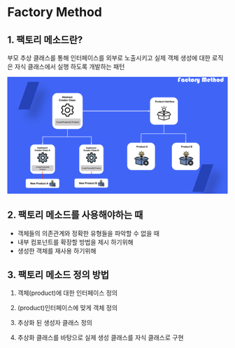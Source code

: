 # Factory Method

## 1. 팩토리 메소드란?

부모 추상 클래스를 통해 인터페이스를 외부로 노출시키고 실제 객체 생성에 대한 로직은 자식 클래스에서 실행 하도록 개발하는 패턴

![Untitled](Factory_Method/Untitled.png)

## 2. 팩토리 메소드를 사용해야하는 때

- 객체들의 의존관계와 정확한 유형들을 파악할 수 없을 때
- 내부 컴포넌트를 확장할 방법을 제시 하기위해
- 생성한 객체를 재사용 하기위해

## 3. 팩토리 메소드 정의 방법

1) 객체(product)에 대한 인터페이스 정의

2) (product)인터페이스에 맞게 객체 정의

3) 추상화 된 생성자 클래스 정의

4) 추상화 클래스를 바탕으로 실제 생성 클래스를 자식 클래스로 구현